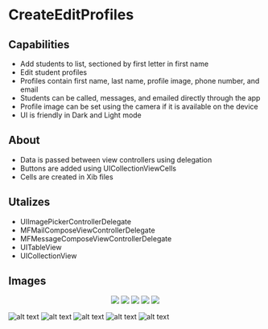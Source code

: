 # CreateEditProfiles

## Capabilities
- Add students to list, sectioned by first letter in first name
- Edit student profiles
- Profiles contain first name, last name, profile image, phone number, and email
- Students can be called, messages, and emailed directly through the app
- Profile image can be set using the camera if it is available on the device
- UI is friendly in Dark and Light mode

## About
- Data is passed between view controllers using delegation
- Buttons are added using UICollectionViewCells
- Cells are created in Xib files

## Utalizes
- UIImagePickerControllerDelegate
- MFMailComposeViewControllerDelegate
- MFMessageComposeViewControllerDelegate
- UITableView
- UICollectionView

## Images

<p align="center">
  <img src="https://github.com/colintmurphy/CreateEditProfiles/blob/main/images/Simulator%20Screen%20Shot%20-%20iPhone%2011%20-%202020-09-19%20at%2022.15.02.png" />
  <img src="https://github.com/colintmurphy/CreateEditProfiles/blob/main/images/Simulator%20Screen%20Shot%20-%20iPhone%2011%20-%202020-09-19%20at%2022.15.08.png" />
  <img src="https://github.com/colintmurphy/CreateEditProfiles/blob/main/images/Simulator%20Screen%20Shot%20-%20iPhone%2011%20-%202020-09-19%20at%2022.15.15.png" />
  <img src="https://github.com/colintmurphy/CreateEditProfiles/blob/main/images/Simulator%20Screen%20Shot%20-%20iPhone%2011%20-%202020-09-19%20at%2022.15.19.png" />
  <img src="https://github.com/colintmurphy/CreateEditProfiles/blob/main/images/Simulator%20Screen%20Shot%20-%20iPhone%2011%20-%202020-09-19%20at%2022.15.40.png" />
</p>

![alt text](https://github.com/colintmurphy/CreateEditProfiles/blob/main/images/Simulator%20Screen%20Shot%20-%20iPhone%2011%20-%202020-09-19%20at%2022.15.02.png)
![alt text](https://github.com/colintmurphy/CreateEditProfiles/blob/main/images/Simulator%20Screen%20Shot%20-%20iPhone%2011%20-%202020-09-19%20at%2022.15.08.png)
![alt text](https://github.com/colintmurphy/CreateEditProfiles/blob/main/images/Simulator%20Screen%20Shot%20-%20iPhone%2011%20-%202020-09-19%20at%2022.15.15.png)
![alt text](https://github.com/colintmurphy/CreateEditProfiles/blob/main/images/Simulator%20Screen%20Shot%20-%20iPhone%2011%20-%202020-09-19%20at%2022.15.19.png)
![alt text](https://github.com/colintmurphy/CreateEditProfiles/blob/main/images/Simulator%20Screen%20Shot%20-%20iPhone%2011%20-%202020-09-19%20at%2022.15.40.png)
